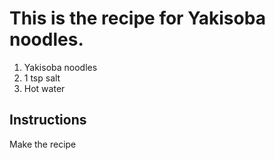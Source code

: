 # This is the recipe for Yakisoba noodles.

1. Yakisoba noodles
2. 1 tsp salt
3. Hot water

## Instructions

Make the recipe
